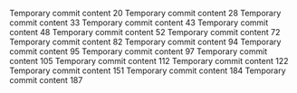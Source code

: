 Temporary commit content 20
Temporary commit content 28
Temporary commit content 33
Temporary commit content 43
Temporary commit content 48
Temporary commit content 52
Temporary commit content 72
Temporary commit content 82
Temporary commit content 94
Temporary commit content 95
Temporary commit content 97
Temporary commit content 105
Temporary commit content 112
Temporary commit content 122
Temporary commit content 151
Temporary commit content 184
Temporary commit content 187
